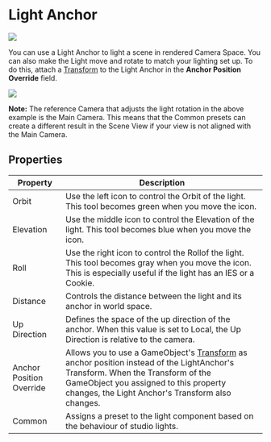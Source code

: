 # Light Anchor

![](Images/LightAnchor0.png)

You can use a Light Anchor to light a scene in rendered Camera Space. You can also make the Light move and rotate to match your lighting set up. To do this, attach a [Transform](https://docs.unity3d.com/ScriptReference/Transform.html) to the Light Anchor in the **Anchor Position Override** field.

![](Images/LightAnchorAnimation.gif)

**Note:** The reference Camera that adjusts the light rotation in the above example is the Main Camera. This means that the Common presets can create a different result in the Scene View if your view is not aligned with the Main Camera.

## Properties

| **Property**    | **Description**                                              |
| --------------- | ------------------------------------------------------------ |
| Orbit | Use the left icon to control the Orbit of the light. This tool becomes green when you move the icon. |
| Elevation | Use the middle icon to control the Elevation of the light. This tool becomes blue when you move the icon. |
| Roll | Use the right icon to control the Rollof the light. This tool becomes gray when you move the icon. This is especially useful if the light has an IES or a Cookie. |
| Distance | Controls the distance between the light and its anchor in world space. |
| Up Direction | Defines the space of the up direction of the anchor. When this value is set to Local, the Up Direction is relative to the camera. |
| Anchor Position Override | Allows you to use a GameObject's [Transform](https://docs.unity3d.com/ScriptReference/Transform.html) as anchor position instead of the LightAnchor's Transform. When the Transform of the GameObject you assigned to this property changes, the Light Anchor's Transform also changes. |
| Common | Assigns a preset to the light component based on the behaviour of studio lights. |
